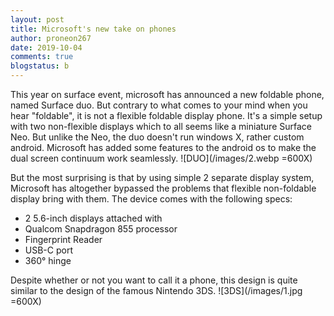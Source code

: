 ```yaml
---
layout: post
title: Microsoft's new take on phones
author: proneon267
date: 2019-10-04
comments: true
blogstatus: b
---
```

This year on surface event, microsoft has announced a new foldable phone, named Surface duo. But contrary to what comes to your
mind when you hear "foldable", it is not a flexible foldable display phone. It's a simple setup with two non-flexible displays
which to all seems like a miniature Surface Neo. But unlike the Neo, the duo doesn't run windows X, rather custom android. Microsoft 
has added some features to the android os to make the dual screen continuum work seamlessly. 
![DUO](/images/2.webp =600X)

But the most surprising is that by using simple 2 separate display system, Microsoft has altogether bypassed the problems that 
flexible non-foldable display bring with them. The device comes with the following specs:
* 2 5.6-inch displays attached with 
* Qualcom Snapdragon 855 processor
* Fingerprint Reader
* USB-C port
* 360° hinge 

Despite whether or not you want to call it a phone, this design is quite similar to
the design of the famous Nintendo 3DS.
![3DS](/images/1.jpg =600X)
